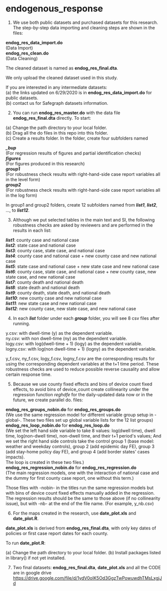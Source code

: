 # endogenous_response
1. We use both public datasets and purchased datasets for this research. The step-by-step data importing and cleaning steps are shown in the files:

**endog_res_data_import.do**<br/>
(Data Import)<br/>
**endog_res_clean.do**<br/>
(Data Cleaning)<br/>

The cleaned dataset is named as **endog_res_final.dta**. 

We only upload the cleaned dataset used in this study. 

If you are interested in any intermediate datasets:<br/>
(a) the links updated on 6/29/2020 is in **endog_res_data_import.do** for public datasets.<br/>
(b) contact us for Safegraph datasets information.<br/>

2. You can run **endog_res_master.do** with the data file **endog_res_final.dta** directly. To start:

(a) Change the path directory to your local folder.<br/>
(b) Drag all the do files in this repo into this folder.<br/>
(c) Create a results folder. In the folder, create four subfolders named

***_bup*** <br/>
(For regression results of figures and partial identification checks)<br/>
***figures*** <br/>
(For figures produced in this research)<br/>
***group1***<br/>
(For robustness check results with right-hand-side case report variables all in the level form)<br/>
***group2***<br/>
(For robustness check results with right-hand-side case report variables all in the log form)

In group1 and group2 folders, create 12 subfolders named from ***list1***, ***list2***, …, to ***list12***. 

3. Although we put selected tables in the main text and SI, the following robustness checks are asked by reviewers and are performed in the results in each list:

***list1***: county case and national case<br/>
***list2***: state case and national case<br/>
***list3***: county case, state case, and national case<br/>
***list4***: county case and national case + new county case and new national case<br/>
***list5***: state case and national case + new state case and new national case<br/>
***list6***: county case, state case, and national case + new county case, new state case, and new national case<br/>
***list7***: county death and national death<br/>
***list8***: state death and national death<br/>
***list9***: county death, state death, and national death<br/>
***list10***: new county case and new national case<br/>
***list11***: new state case and new national case<br/>
***list12***: new county case, new state case, and new national case<br/>

4. In each ***list*** folder under each ***group*** folder, you will see 8 csv files after running. 

y.csv: with dwell-time (y) as the dependent variable.<br/>
ny.csv: with non dwell-time (ny) as the dependent variable.<br/>
logy.csv: with log(dwell-time + 1) (logy) as the dependent variable.<br/>
logny.csv: with log(non dwell-time + 1) (logny) as the dependent variable.<br/>

y_f.csv, ny_f.csv, logy_f.csv, logny_f.csv are the corresponding results for using the corresponding dependent variables at the t+1 time period. These robustness checks are used to reduce possible reverse causality and allow certain response time.

5. Because we use county fixed effects and bins of device count fixed effects, to avoid bins of device_count create collinearity under the regression function *reghdfe* for the daily-updated data now or in the future, we create parallel do. files: 

**endog_res_groups_nobin.do** for **endog_res_groups.do**<br/>
(We use the same regression model for different variable group setup in -global-. These two files set up global variable lists for the 12 list groups)<br/>
**endog_res_loop_nobin.do** for **endog_res_loop.do**<br/>
(We set the left hand side variable to take 8 values: log(dwell time), dwell time, log(non-dwell time), non-dwell time, and their t+1 period's values; And we set the right hand side controls take the control group 1 (base model: weather and weekday controls), group 2 (add epidemic day FE), group 3 (add stay-home policy day FE), and group 4 (add border states' cases impacts).<br/>
The loop is created in these two files.)<br/>
**endog_res_regression_nobin.do** for **endog_res_regression.do**<br/>
(The main regression models, one with the interaction of national case and the dummy for first county case report, one without this term.)

Those files with -nobin- in the titles run the same regression models but with bins of device count fixed effects manually added in the regression. The regression results should be the same to those above (if no collinearity issue), but with -nb- at the end of the file name. (For example, y_nb.csv)

6. For the maps created in the research, use **date_plot.xls** and **date_plot.R**.

**date_plot.xls** is derived from **endog_res_final.dta**, with only key dates of policies or first case report dates for each county. 
 
To run **date_plot.R**:

(a) Change the path directory to your local folder.
(b) Install packages listed in library() if not yet installed.

7. Two final datasets: **endog_res_final.dta**, **date_plot.xls** and all the CODE are in google drive
https://drive.google.com/file/d/1ydV0oIK5Od3GgzTwPowuwdhTMsLxgjJd 




